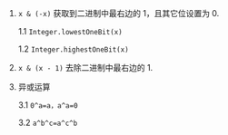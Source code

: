 1. `x & (-x)`  获取到二进制中最右边的 1，且其它位设置为 0.  

    1.1 `Integer.lowestOneBit(x)`
    
    1.2 `Integer.highestOneBit(x)`
    
2. `x & (x - 1)` 去除二进制中最右边的 1.

3. 异或运算
    
    3.1     `0^a=a，a^a=0`
    
    3.2     `a^b^c=a^c^b`